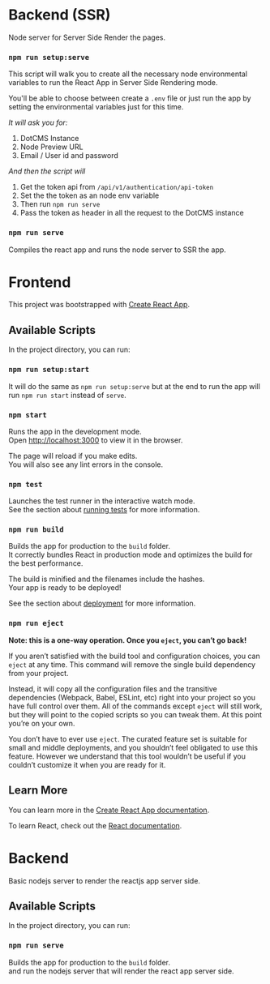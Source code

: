 # Backend (SSR)
Node server for Server Side Render the pages.

### `npm run setup:serve`

This script will walk you to create all the necessary node environmental variables to run the React App in Server Side Rendering mode.

You'll be able to choose between create a `.env` file or just run the app by setting the environmental variables just for this time.

*It will ask you for:*
1. DotCMS Instance
2. Node Preview URL
3. Email / User id and password

*And then the script will*
1. Get the token api from `/api/v1/authentication/api-token`
2. Set the the token as an node env variable
4. Then run `npm run serve`
3. Pass the token as header in all the request to the DotCMS instance

### `npm run serve`

Compiles the react app and runs the node server to SSR the app.

# Frontend

This project was bootstrapped with [Create React App](https://github.com/facebook/create-react-app).

## Available Scripts

In the project directory, you can run:

### `npm run setup:start`
It will do the same as `npm run setup:serve` but at the end to run the app will run `npm run start` instead of `serve`.

### `npm start`

Runs the app in the development mode.<br>
Open [http://localhost:3000](http://localhost:3000) to view it in the browser.

The page will reload if you make edits.<br>
You will also see any lint errors in the console.

### `npm test`

Launches the test runner in the interactive watch mode.<br>
See the section about [running tests](https://facebook.github.io/create-react-app/docs/running-tests) for more information.

### `npm run build`

Builds the app for production to the `build` folder.<br>
It correctly bundles React in production mode and optimizes the build for the best performance.

The build is minified and the filenames include the hashes.<br>
Your app is ready to be deployed!

See the section about [deployment](https://facebook.github.io/create-react-app/docs/deployment) for more information.

### `npm run eject`

**Note: this is a one-way operation. Once you `eject`, you can’t go back!**

If you aren’t satisfied with the build tool and configuration choices, you can `eject` at any time. This command will remove the single build dependency from your project.

Instead, it will copy all the configuration files and the transitive dependencies (Webpack, Babel, ESLint, etc) right into your project so you have full control over them. All of the commands except `eject` will still work, but they will point to the copied scripts so you can tweak them. At this point you’re on your own.

You don’t have to ever use `eject`. The curated feature set is suitable for small and middle deployments, and you shouldn’t feel obligated to use this feature. However we understand that this tool wouldn’t be useful if you couldn’t customize it when you are ready for it.

## Learn More

You can learn more in the [Create React App documentation](https://facebook.github.io/create-react-app/docs/getting-started).

To learn React, check out the [React documentation](https://reactjs.org/).

# Backend
Basic nodejs server to render the reactjs app server side.

## Available Scripts

In the project directory, you can run:

### `npm run serve`

Builds the app for production to the `build` folder.<br>
and run the nodejs server that will render the react app server side.